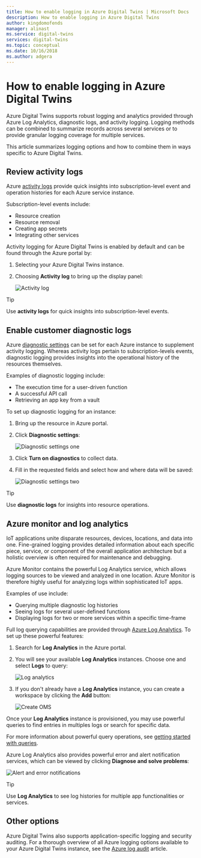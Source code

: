 ```yaml
---
title: How to enable logging in Azure Digital Twins | Microsoft Docs
description: How to enable logging in Azure Digital Twins
author: kingdomofends
manager: alinast
ms.service: digital-twins
services: digital-twins
ms.topic: conceptual
ms.date: 10/16/2018
ms.author: adgera
---
```


# How to enable logging in Azure Digital Twins

Azure Digital Twins supports robust logging and analytics provided through Azure Log Analytics, diagnostic logs, and activity logging. Logging methods can be combined to summarize records across several services or to provide granular logging coverage for multiple services.

This article summarizes logging options and how to combine them in ways specific to Azure Digital Twins.

## Review activity logs

Azure [activity logs](https://docs.microsoft.com/azure/monitoring-and-diagnostics/monitoring-overview-activity-logs) provide quick insights into subscription-level event and operation histories for each Azure service instance.

Subscription-level events include:

* Resource creation
* Resource removal
* Creating app secrets
* Integrating other services

Activity logging for Azure Digital Twins is enabled by default and can be found through the Azure portal by:

1. Selecting your Azure Digital Twins instance.
1. Choosing **Activity log** to bring up the display panel:

    ![Activity log][1]

>[!TIP]
>Use **activity logs** for quick insights into subscription-level events.

## Enable customer diagnostic logs

Azure [diagnostic settings](https://docs.microsoft.com/azure/monitoring-and-diagnostics/monitoring-overview-of-diagnostic-logs)  can be set for each Azure instance to supplement activity logging. Whereas activity logs pertain to subscription-levels events, diagnostic logging provides insights into the operational history of the resources themselves.

Examples of diagnostic logging include:

* The execution time for a user-driven function
* A successful API call
* Retrieving an app key from a vault

To set up diagnostic logging for an instance:

1. Bring up the resource in Azure portal.
1. Click **Diagnostic settings**:

    ![Diagnostic settings one][2]

1. Click **Turn on diagnostics** to collect data.
1. Fill in the requested fields and select how and where data will be saved:

    ![Diagnostic settings two][3]

>[!TIP]
>Use **diagnostic logs** for insights into resource operations.

## Azure monitor and log analytics

IoT applications unite disparate resources, devices, locations, and data into one. Fine-grained logging provides detailed information about each specific piece, service, or component of the overall application architecture but a holistic overview is often required for maintenance and debugging.

Azure Monitor contains the powerful Log Analytics service, which allows logging sources to be viewed and analyzed in one location. Azure Monitor is therefore highly useful for analyzing logs within sophisticated IoT apps.

Examples of use include:

* Querying multiple diagnostic log histories
* Seeing logs for several user-defined functions
* Displaying logs for two or more services within a specific time-frame

Full log querying capabilities are provided through [Azure Log Analytics](https://docs.microsoft.com/azure/log-analytics/log-analytics-queries). To set up these powerful features:

1. Search for **Log Analytics** in the Azure portal.
1. You will see your available **Log Analytics** instances. Choose one and select **Logs** to query:

    ![Log analytics][4]

1. If you don't already have a **Log Analytics** instance, you can create a workspace by clicking the **Add** button:

    ![Create OMS][5]

Once your **Log Analytics** instance is provisioned, you may use powerful queries to find entries in multiples logs or search for specific data.

For more information about powerful query operations, see [getting started with queries](https://docs.microsoft.com/azure/log-analytics/query-language/get-started-queries).

Azure Log Analytics also provides powerful error and alert notification services, which can be viewed by clicking **Diagnose and solve problems**:

   ![Alert and error notifications][6]

>[!TIP]
>Use **Log Analytics** to see log histories for multiple app functionalities or services.

## Other options

Azure Digital Twins also supports application-specific logging and security auditing. For a thorough overview of all Azure logging options available to your Azure Digital Twins instance, see the [Azure log audit](https://docs.microsoft.com/azure/security/azure-log-audit) article.

<!-- Images -->
[1]: media/how-to-use-logging/activity-log.png
[2]: media/how-to-use-logging/diagnostic-settings-one.png
[3]: media/how-to-use-logging/diagnostic-settings-two.png
[4]: media/how-to-use-logging/log-analytics.png
[5]: media/how-to-use-logging/log-analytics-oms.png
[6]: media/how-to-use-logging/log-analytics-notifications.png